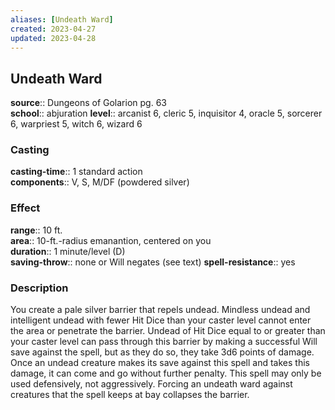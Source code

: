 ```yaml
---
aliases: [Undeath Ward]
created: 2023-04-27
updated: 2023-04-28
---
```


## Undeath Ward

**source**:: Dungeons of Golarion pg. 63  
**school**:: abjuration
**level**:: arcanist 6, cleric 5, inquisitor 4, oracle 5, sorcerer 6, warpriest 5, witch 6, wizard 6

### Casting

**casting-time**:: 1 standard action  
**components**:: V, S, M/DF (powdered silver)

### Effect

**range**:: 10 ft.  
**area**:: 10-ft.-radius emanantion, centered on you  
**duration**:: 1 minute/level (D)  
**saving-throw**:: none or Will negates (see text)
**spell-resistance**:: yes

### Description

You create a pale silver barrier that repels undead. Mindless undead and intelligent undead with fewer Hit Dice than your caster level cannot enter the area or penetrate the barrier. Undead of Hit Dice equal to or greater than your caster level can pass through this barrier by making a successful Will save against the spell, but as they do so, they take 3d6 points of damage. Once an undead creature makes its save against this spell and takes this damage, it can come and go without further penalty. This spell may only be used defensively, not aggressively. Forcing an undeath ward against creatures that the spell keeps at bay collapses the barrier.
